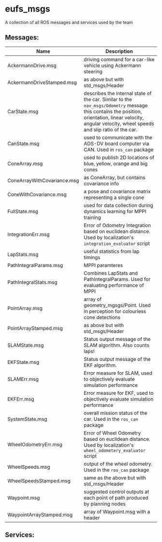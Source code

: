 # eufs_msgs
A collection of all ROS messages and services used by the team

## Messages:
| Name | Description |
| ---- | ---- |
| AckermannDrive.msg | driving command for a car-like vehicle using Ackermann steering |
| AckermannDriveStamped.msg | as above but with std_msgs/Header |
| CarState.msg | describes the internal state of the car. Similar to the `nav_msgs/Odometry` message this contains the position, orientation, linear velocity, angular velocity, wheel speeds and slip ratio of the car. |
| CanState.msg | used to communicate with the ADS-DV board computer via CAN. Used in `ros_can` package |
| ConeArray.msg | used to publish 2D locations of blue, yellow, orange and big cones |
| ConeArrayWithCovariance.msg | as ConeArray, but contains covariance info |
| ConeWithCovariance.msg | a pose and covariance matrix representing a single cone |
| FullState.msg | used for data collection during dynamics learning for MPPI training |
| IntegrationErr.msg | Error of Odometry Integration based on euclidean distance. Used by localization's `integration_evaluator` script |
| LapStats.msg | useful statistics from lap timings |
| PathIntegralParams.msg | MPPI paramteres |
| PathIntegralStats.msg |Combines LapStats and PathIntegralParams. Used for evaluating performance of MPPI |
| PointArray.msg | array of geometry_mgsgs/Point. Used in perception for colourless cone detections |
| PointArrayStamped.msg | as above but with std_msgs/Header |
| SLAMState.msg | Status output message of the SLAM algorithm. Also counts laps! |
| EKFState.msg | Status output message of the EKF algorithm. |
| SLAMErr.msg | Error measure for SLAM, used to objectively evaluate simulation performance |
| EKFErr.msg | Error measure for EKF, used to objectively evaluate simulation performance |
| SystemState.msg | overall mission status of the car. Used in the `ros_can` package |
| WheelOdometryErr.msg | Error of Wheel Odometry based on euclidean distance. Used by localization's `wheel_odometery_evaluator` script |
| WheelSpeeds.msg | output of the wheel odometry. Used in the `ros_can` package |
| WheelSpeedsStamped.msg | same as the above but with std_msgs/Header |
| Waypoint.msg | suggested control outputs at each point of path produced by planning nodes
| WaypointArrayStamped.msg | array of Waypoint.msg with a header
## Services:

